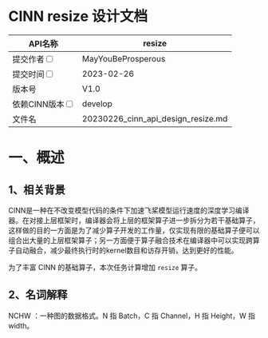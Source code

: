 # CINN resize 设计文档
|API名称 | resize | 
|---|---|
|提交作者<input type="checkbox" class="rowselector hidden"> | MayYouBeProsperous | 
|提交时间<input type="checkbox" class="rowselector hidden"> | 2023-02-26 | 
|版本号 | V1.0 | 
|依赖CINN版本<input type="checkbox" class="rowselector hidden"> | develop | 
|文件名 | 20230226_cinn_api_design_resize.md<br> | 


# 一、概述

## 1、相关背景
CINN是一种在不改变模型代码的条件下加速飞桨模型运行速度的深度学习编译器。在对接上层框架时，编译器会将上层的框架算子进一步拆分为若干基础算子，这样做的目的一方面是为了减少算子开发的工作量，仅实现有限的基础算子便可以组合出大量的上层框架算子；另一方面便于算子融合技术在编译器中可以实现跨算子自动融合，减少最终执行时的kernel数目和访存开销，达到更好的性能。

为了丰富 CINN 的基础算子，本次任务计算增加 `resize` 算子。

## 2、名词解释
NCHW ：一种图的数据格式。N 指 Batch，C 指 Channel，H 指 Height，W 指 width。

## 3、功能目标
实现 `resize` 算子，将输入图片通过指定插值方法调整为指定大小，输入图片应该是 4-D 张量，且形状为`[N, C, H, W]`，注意调整仅适用于H、W对应维度。


## 4、意义
实现 `resize` 算子，将能进一步完善CINN的基础算子库。

# 二、CINN现状
CINN框架暂不支持 `resize` 算子，需要实现。

# 三、业内方案调研
**TVM 的 `resize` 算子**

在 TVM 中，与本次任务将要实现的算子对应的是 `resize2d` 算子，核心代码如下：
```c++
Expr MakeResize2D(Expr data, Expr size, Expr roi, String layout, String method,
                  String coordinate_transformation_mode, String rounding_method, double cubic_alpha,
                  double cubic_exclude, double extrapolation_value, DataType out_dtype) {
  auto attrs = make_object<Resize2DAttrs>();
  attrs->layout = std::move(layout);
  attrs->method = std::move(method);
  attrs->coordinate_transformation_mode = coordinate_transformation_mode;
  attrs->rounding_method = rounding_method;
  attrs->cubic_alpha = cubic_alpha;
  attrs->cubic_exclude = cubic_exclude;
  attrs->extrapolation_value = extrapolation_value;
  attrs->out_dtype = out_dtype;
  static const Op& op = Op::Get("dyn.image.resize2d");
  return Call(op, {data, size, roi}, Attrs(attrs), {});
}
```
代码在 C++ 侧通过 Call 调用 python 侧的 `resize2d` 实现，python 侧已经以 te 形式实现了算子。

[resize2d compute的核心代码](https://github.com/apache/tvm/blob/5e652c1a7aa173cec6f9e68207b410ad06b2fcec/python/tvm/topi/image/resize.py#L531)


# 四、对比分析
TVM 的 `resize2d` 算子实现详细，可作为参考。本次任务计划以 extern call 的方式实现 `resize` 算子，使用 CINN IR 实现 Compute。

# 五、设计思路与实现方案

## 命名与参数设计
**算子参数：**

|   类别    |    类型     |   名称    |        Shape         |                                                                             描述                                                                              |
| :-------: | :---------: | :-------: | :------------------: | :-----------------------------------------------------------------------------------------------------------------------------------------------------------: |
|   Input   | Tensor\<T\> |     x     |  [N, C, in_H, in_W]  |                                                                           输入张量                                                                            |
| Attribute | vector<int> | out_shape |    [out_H, out_W]    |                                                         调整后的张量大小，只需指定H、W两个维度上的值                                                          |
| Attribute |   string    |   mode    |          -           | 指定插值方法，可选项包括：<br>**nearest**(最近邻插值，选取H和W维上最近的值);<br>**bilinear**(双线性插值，选取H和W维上相邻四个点做线性插值);<br>**bicubic**(二次立方插值).<br>默认值bilinear |
|  Output   | Tensor\<T\> |    out    | [N, C, out_H, out_W] |                                                              输出张量，数据类型与输入张量相同同                                                               |

**支持的数据类型:**
 
`uint8`、`int32`

## 底层OP设计
在 `cinn/hlir/op/contrib` 中新增 `resize` 算子。
```c++
ir::Tensor Resize(const ir::Tensor &x,
                  vector out_shape,
                  std::string mode, 
                  std::string &output_name)
```
实现 `resize` 的 strategy：`StrategyForResize`、`InferDtypeForResize` 和 `InferShapeForResize`，并注册算子。

## API实现方案
- c++ 接口
  
在 `cinn/frontend` 中的 `NetBuild` 类中增加 `Resize` 函数。

- python 接口
  
在 `cinn/pybind/frontend.cc` 中增加 `resize` 算子的接口。


# 六、测试和验收的考量。
在 `python/tests/ops/test_resize_op.py` 中添加 `resize` 算子的测试。测试内容覆盖所有 resize 模式，所有支持的数据类型，以及常见的 shape。 

# 七、可行性分析和排期规划
- 可行性分析

CINN中已经实现了大量的基础算子，在现有的框架基础上能够很好地增加算子功能。

- 排期规划

2月27日 ~ 3月11日完成 API 的开发与调试。

3月12日 ~ 3月19日完成测试代码的开发。

# 八、影响面
本次任务影响模块如下，

`cinn\backends`，`cinn\frontend`，`cinn\hlir`，`cinn\pybind`，`cinn\runtime`。

均是在原模块内增加代码，不影响原模块的已有功能。

# 附件及参考资料
1. [CINN项目贡献指南](https://github.com/PaddlePaddle/CINN/pull/810)  
2. [CINN IR抽象语法树](https://github.com/PaddlePaddle/CINN/pull/775)  
3. [CINN IR DSL在C++的matmul写法例子](https://github.com/PaddlePaddle/CINN/blob/develop/tutorials/matmul.cc) 
4. [CINN算子开发示例：pool2d_grad算子](https://github.com/PaddlePaddle/CINN/pull/858)  
